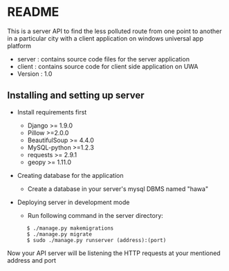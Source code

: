 # README #

This is a server API to find the less polluted route from one point to another in a particular city with a client application on windows universal app platform


* server : contains source code files for the server application
* client : contains source code for client side application on UWA
* Version : 1.0

## Installing and setting up server ##

* Install requirements first
    - Django >= 1.9.0
    - Pillow >=2.0.0
    - BeautifulSoup >= 4.4.0
    - MySQL-python >=1.2.3
    - requests >= 2.9.1
    - geopy >= 1.11.0

* Creating database for the application
   - Create a database in your server's mysql DBMS named "hawa"

* Deploying server in development mode
   - Run following command in the server directory:
   ```
      $ ./manage.py makemigrations
      $ ./manage.py migrate
      $ sudo ./manage.py runserver (address):(port)
   ```
Now your API server will be listening the HTTP requests at your mentioned address and port
